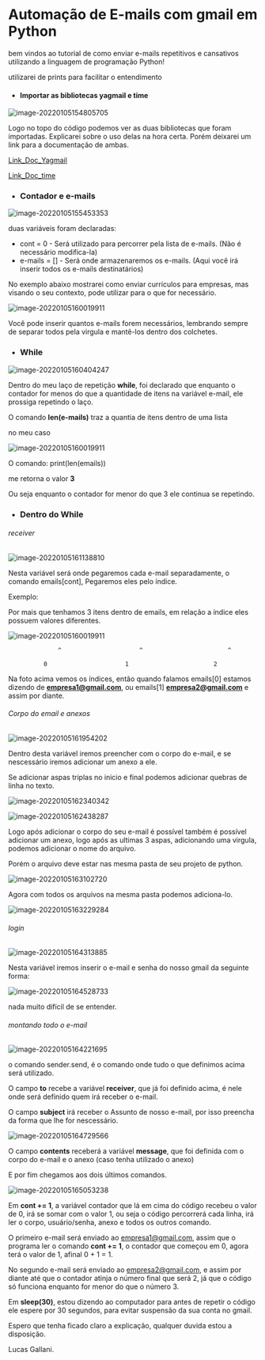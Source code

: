 # Automação de E-mails com gmail em Python

bem vindos ao tutorial de como enviar e-mails repetitivos e cansativos utilizando a linguagem de programação Python!

utilizarei de prints para facilitar o entendimento

- #### Importar as bibliotecas yagmail e time

![image-20220105154805705](https://user-images.githubusercontent.com/97065309/148282988-eafaef16-54c3-43a8-a2a4-dda0ed839364.png)

Logo no topo do código podemos ver as duas bibliotecas que foram importadas. Explicarei sobre o uso delas na hora certa. Porém deixarei um link para a documentação de ambas.

[Link_Doc_Yagmail](https://pypi.org/project/yagmail/)

[Link_Doc_time](https://docs.python.org/3/library/time.html?highlight=sleep#time.sleep)

- ### Contador e e-mails

![image-20220105155453353](https://user-images.githubusercontent.com/97065309/148282563-e7443edf-2059-4378-aa89-281ac3019258.png)

duas variáveis  foram declaradas:

- cont = 0 - Será utilizado para percorrer pela lista de e-mails. (Não é necessário modifica-la)
- e-mails = [] - Será onde armazenaremos os e-mails. (Aqui você irá inserir todos os e-mails destinatários)

No exemplo abaixo mostrarei como enviar currículos para empresas, mas visando  o seu contexto, pode utilizar para o que for necessário.

![image-20220105160019911](https://user-images.githubusercontent.com/97065309/148283105-104f4338-39dd-4447-81a2-ea66f2f76bd2.png)

Você pode inserir quantos e-mails forem necessários, lembrando sempre de separar todos pela virgula e mantê-los dentro dos colchetes. 

- ### While

![image-20220105160404247](https://user-images.githubusercontent.com/97065309/148283259-55046d32-b0f8-49cc-ba26-52e5edefc90b.png)

Dentro do meu laço de repetição **while**, foi declarado que enquanto o contador for menos do que a quantidade de itens na variável e-mail, ele prossiga repetindo o laço.

O comando **len(e-mails)** traz a quantia de itens dentro de uma lista

no meu caso

![image-20220105160019911](https://user-images.githubusercontent.com/97065309/148283105-104f4338-39dd-4447-81a2-ea66f2f76bd2.png)

O comando: print(len(emails))

me retorna o valor **3**

Ou seja enquanto o contador for menor do  que 3 ele continua se repetindo.

- ### Dentro do While

###### receiver

![image-20220105161138810](https://user-images.githubusercontent.com/97065309/148283351-459f1ee3-330d-471f-97e9-262cf6438e08.png)

Nesta variável será onde pegaremos cada e-mail separadamente, o comando emails[cont], Pegaremos eles pelo índice.

Exemplo: 

Por mais que tenhamos 3 itens dentro de emails, em relação a índice eles possuem valores diferentes. 

![image-20220105160019911](https://user-images.githubusercontent.com/97065309/148283105-104f4338-39dd-4447-81a2-ea66f2f76bd2.png)

                  ^                      ^                        ^

		      0                      1                        2

Na foto acima vemos os índices, então quando falamos emails[0] estamos dizendo de **empresa1@gmail.com**, ou emails[1] **empresa2@gmail.com** e assim por diante.

###### Corpo do email e anexos

![image-20220105161954202](https://user-images.githubusercontent.com/97065309/148283823-3c209752-bfd4-441a-82b4-c78d0d71220d.png)

Dentro desta variável iremos preencher com o corpo do e-mail, e se nescessário iremos adicionar um anexo a ele.

Se adicionar aspas triplas no inicio e final podemos adicionar quebras de linha no texto.

![image-20220105162340342](https://user-images.githubusercontent.com/97065309/148283908-2c750f86-dd63-4d39-9dd8-b1806703692e.png)

![image-20220105162438287](https://user-images.githubusercontent.com/97065309/148283935-de15bdb1-85a5-496b-86d0-c358fbbd7647.png)

Logo após adicionar o corpo do seu e-mail é possível também é possível adicionar um anexo, logo após as ultimas 3 aspas, adicionando uma virgula, podemos adicionar o nome do arquivo.

Porém o arquivo deve estar nas mesma pasta de seu projeto de python.

![image-20220105163102720](https://user-images.githubusercontent.com/97065309/148284072-409e8969-7a2c-420f-a6b4-fe7ac986c6db.png)

Agora com todos os arquivos na mesma pasta podemos adiciona-lo.

![image-20220105163229284](https://user-images.githubusercontent.com/97065309/148284259-6b0c16fc-d440-4ea5-a170-dd66c1b9c5e8.png)

###### login

![image-20220105164313885](https://user-images.githubusercontent.com/97065309/148284367-4526c153-ba25-4f02-949d-deeb65317d5b.png)

Nesta variável iremos inserir o e-mail e senha do nosso gmail da seguinte forma:

![image-20220105164528733](https://user-images.githubusercontent.com/97065309/148284420-d7c3d971-335c-4b3c-8ad8-fc628761ae21.png)

nada muito difícil de se entender.

###### montando todo o e-mail

![image-20220105164221695](https://user-images.githubusercontent.com/97065309/148284490-1daf5e2d-3369-4a93-ad49-78025631736c.png)

o comando sender.send, é o comando onde tudo o que definimos acima será utilizado.

O campo **to** recebe a variável **receiver**, que já foi definido acima, é nele onde será definido quem irá receber o e-mail.

O campo **subject** irá receber o Assunto de nosso e-mail, por isso preencha da forma que lhe for nescessário.

![image-20220105164729566](https://user-images.githubusercontent.com/97065309/148284542-0a0112b2-56ab-418d-b541-0d5f0790253a.png)

O campo **contents** receberá a variável **message**, que foi definida com o corpo do e-mail e o anexo (caso tenha utilizado o anexo)

E por fim chegamos aos dois últimos comandos.

![image-20220105165053238](https://user-images.githubusercontent.com/97065309/148284576-d1a497de-9fed-4095-870a-c88a0fd9662c.png)

Em **cont += 1**, a variável contador que lá em cima do código recebeu o valor de 0, irá se somar com o valor 1, ou seja o código percorrerá cada linha, irá ler o corpo, usuário/senha, anexo e todos os outros comando.

O primeiro e-mail será enviado ao empresa1@gmail.com, assim que o programa ler o comando **cont += 1**, o contador que começou em 0, agora terá o valor de 1, afinal 0 + 1 = 1.

No segundo e-mail será enviado ao empresa2@gmail.com, e assim por diante até que o contador atinja o número final que será 2, já que o código só funciona enquanto for menor do que o número 3.

Em **sleep(30)**, estou dizendo ao computador para antes de repetir o código ele espere por 30 segundos, para evitar suspensão da sua conta no gmail.



Espero que tenha ficado claro a explicação, qualquer duvida estou a disposição.



Lucas Gallani.
